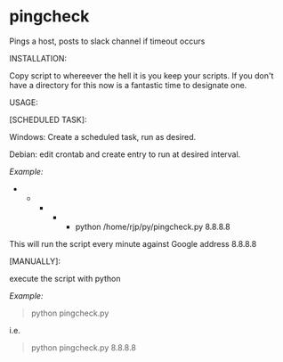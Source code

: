 # pingcheck
Pings a host, posts to slack channel if timeout occurs

INSTALLATION:

Copy script to whereever the hell it is you keep your scripts.  If you don't have a directory for this now is a fantastic time to designate one.

USAGE:

[SCHEDULED TASK]:

Windows: Create a scheduled task, run as desired.

Debian:  edit crontab and create entry to run at desired interval.


*Example:*

* * * * * python  /home/rjp/py/pingcheck.py 8.8.8.8

This will run the script every minute against Google address 8.8.8.8

[MANUALLY]:

execute the script with python

*Example:*

>python pingcheck.py <IP>

i.e.

>python pingcheck.py 8.8.8.8
